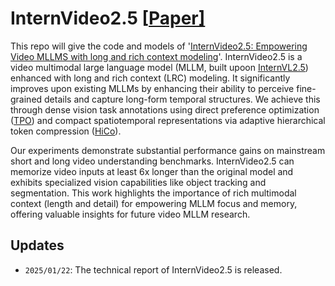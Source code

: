 # InternVideo2.5 \[[Paper\]]()

<!-- [中文 README](README_cn.md) -->

This repo will give the code and models of '[InternVideo2.5: Empowering Video MLLMS with long and rich context modeling]()'. InternVideo2.5 is a video multimodal large language model (MLLM, built upoon [InternVL2.5](https://github.com/OpenGVLab/InternVL)) enhanced with long and rich context (LRC) modeling. It significantly improves upon existing MLLMs by enhancing their ability to perceive fine-grained details and capture long-form temporal structures. We achieve this through dense vision task annotations using direct preference optimization ([TPO](https://github.com/OpenGVLab/TPO)) and compact spatiotemporal representations via adaptive hierarchical token compression ([HiCo](https://github.com/OpenGVLab/VideoChat-Flash)).

Our experiments demonstrate substantial performance gains on mainstream short and long video understanding benchmarks. InternVideo2.5 can memorize video inputs at least 6x longer than the original model and exhibits specialized vision capabilities like object tracking and segmentation. This work highlights the importance of rich multimodal context (length and detail) for empowering MLLM focus and memory, offering valuable insights for future video MLLM research.

## Updates
- `2025/01/22`: The technical report of InternVideo2.5 is released.
